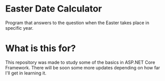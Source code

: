 # Easter Date Calculator
Program that answers to the question when the Easter takes place in specific year.
# What is this for?
This repository was made to study some of the basics in ASP.NET Core Framework. There will be soon some more updates depending on how far I'll get in learning it.
